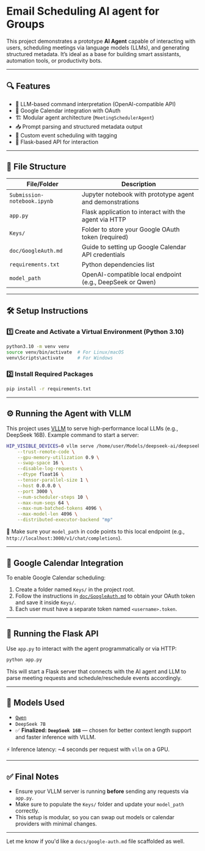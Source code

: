 # Email Scheduling AI agent for Groups

This project demonstrates a prototype **AI Agent** capable of interacting with users, scheduling meetings via language models (LLMs), and generating structured metadata. It’s ideal as a base for building smart assistants, automation tools, or productivity bots.

---

## 🔍 Features

* 🧠 LLM-based command interpretation (OpenAI-compatible API)
* 📅 Google Calendar integration with OAuth
* 🏗️ Modular agent architecture (`MeetingSchedulerAgent`)
* 📥 Prompt parsing and structured metadata output
* 🧩 Custom event scheduling with tagging
* 🚀 Flask-based API for interaction

---

## 📁 File Structure

| File/Folder                 | Description                                               |
| --------------------------- | --------------------------------------------------------- |
| `Submission-notebook.ipynb` | Jupyter notebook with prototype agent and demonstrations  |
| `app.py`                    | Flask application to interact with the agent via HTTP     |
| `Keys/`                     | Folder to store your Google OAuth token (required)        |
| `doc/GoogleAuth.md`       | Guide to setting up Google Calendar API credentials       |
| `requirements.txt`          | Python dependencies list                                  |
| `model_path`                | OpenAI-compatible local endpoint (e.g., DeepSeek or Qwen) |

---

## 🛠️ Setup Instructions

### 1️⃣ Create and Activate a Virtual Environment (Python 3.10)

```bash
python3.10 -m venv venv
source venv/bin/activate  # For Linux/macOS
venv\Scripts\activate     # For Windows
```

### 2️⃣ Install Required Packages

```bash
pip install -r requirements.txt
```

---

## ⚙️ Running the Agent with VLLM

This project uses [VLLM](https://github.com/vllm-project/vllm) to serve high-performance local LLMs (e.g., DeepSeek 16B). Example command to start a server:

```bash
HIP_VISIBLE_DEVICES=0 vllm serve /home/user/Models/deepseek-ai/deepseek-moe-16b-chat \
    --trust-remote-code \
    --gpu-memory-utilization 0.9 \
    --swap-space 16 \
    --disable-log-requests \
    --dtype float16 \
    --tensor-parallel-size 1 \
    --host 0.0.0.0 \
    --port 3000 \
    --num-scheduler-steps 10 \
    --max-num-seqs 64 \
    --max-num-batched-tokens 4096 \
    --max-model-len 4096 \
    --distributed-executor-backend "mp"
```

📌 Make sure your `model_path` in code points to this local endpoint (e.g., `http://localhost:3000/v1/chat/completions`).

---

## 🔐 Google Calendar Integration

To enable Google Calendar scheduling:

1. Create a folder named `Keys/` in the project root.
2. Follow the instructions in [`doc/GoogleAuth.md`](docs/GoogleAuth.md) to obtain your OAuth token and save it inside `Keys/`.
3. Each user must have a separate token named `<username>.token`.

---

## 🚀 Running the Flask API

Use `app.py` to interact with the agent programmatically or via HTTP:

```bash
python app.py
```

This will start a Flask server that connects with the AI agent and LLM to parse meeting requests and schedule/reschedule events accordingly.

---

## 🧠 Models Used

* [`Qwen`](https://github.com/QwenLM)
* `DeepSeek 7B`
* ✅ **Finalized: `DeepSeek 16B`** — chosen for better context length support and faster inference with VLLM.

⚡ Inference latency: \~4 seconds per request with `vllm` on a GPU.

---

## ✅ Final Notes

* Ensure your VLLM server is running **before** sending any requests via `app.py`.
* Make sure to populate the `Keys/` folder and update your `model_path` correctly.
* This setup is modular, so you can swap out models or calendar providers with minimal changes.

---

Let me know if you'd like a `docs/google-auth.md` file scaffolded as well.
